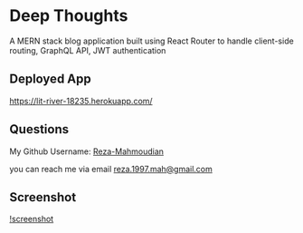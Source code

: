 # Deep Thoughts
A MERN stack blog application built using React Router to handle client-side routing, GraphQL API, JWT authentication

## Deployed App
https://lit-river-18235.herokuapp.com/

## Questions

My Github Username: [Reza-Mahmoudian](https://github.com/Reza-Mahmoudian)

you can reach me via email [reza.1997.mah@gmail.com](mailto:reza.1997.mah@gmail.com)

## Screenshot

[!screenshot](screenshot.png)
